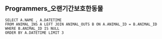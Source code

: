 ## Programmers_오랜기간보호한동물

```mysql
SELECT A.NAME , A.DATETIME
FROM ANIMAL_INS A LEFT JOIN ANIMAL_OUTS B ON A.ANIMAL_ID = B.ANIMAL_ID
WHERE B.ANIMAL_ID IS NULL
ORDER BY A.DATETIME LIMIT 3
	
```


